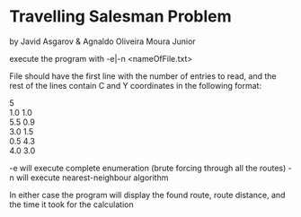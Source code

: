 # Travelling Salesman Problem
by Javid Asgarov &
   Agnaldo Oliveira Moura Junior

execute the program with -e|-n <nameOfFile.txt>

File should have the first line with the number of entries to read, and the rest of the lines contain C and Y coordinates in the following format:

5<br>
1.0 1.0<br>
5.5 0.9<br>
3.0 1.5<br>
0.5 4.3<br>
4.0 3.0<br>

-e will execute complete enumeration (brute forcing through all the routes)
-n will execute nearest-neighbour algorithm

In either case the program will display the found route, route distance, and the time it took for the calculation